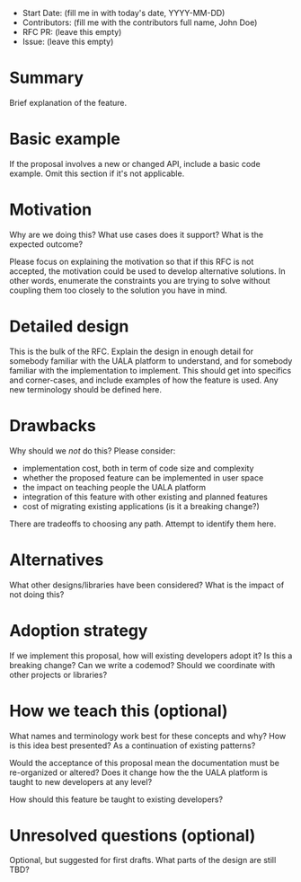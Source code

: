 - Start Date: (fill me in with today's date, YYYY-MM-DD)
- Contributors: (fill me with the contributors full name, John Doe)
- RFC PR: (leave this empty)
- Issue: (leave this empty)

# Summary

Brief explanation of the feature.

# Basic example

If the proposal involves a new or changed API, include a basic code example.
Omit this section if it's not applicable.

# Motivation

Why are we doing this? What use cases does it support? What is the expected
outcome?

Please focus on explaining the motivation so that if this RFC is not accepted,
the motivation could be used to develop alternative solutions. In other words,
enumerate the constraints you are trying to solve without coupling them too
closely to the solution you have in mind.

# Detailed design

This is the bulk of the RFC. Explain the design in enough detail for somebody
familiar with the UALA platform to understand, and for somebody familiar with the
implementation to implement. This should get into specifics and corner-cases,
and include examples of how the feature is used. Any new terminology should be
defined here.

# Drawbacks

Why should we *not* do this? Please consider:

- implementation cost, both in term of code size and complexity
- whether the proposed feature can be implemented in user space
- the impact on teaching people the UALA platform
- integration of this feature with other existing and planned features
- cost of migrating existing applications (is it a breaking change?)

There are tradeoffs to choosing any path. Attempt to identify them here.

# Alternatives

What other designs/libraries have been considered? What is the impact of not doing this?

# Adoption strategy

If we implement this proposal, how will existing developers adopt it? Is
this a breaking change? Can we write a codemod? Should we coordinate with
other projects or libraries?

# How we teach this (optional)

What names and terminology work best for these concepts and why? How is this
idea best presented? As a continuation of existing patterns?

Would the acceptance of this proposal mean the documentation must be
re-organized or altered? Does it change how the the UALA platform is taught to new developers
at any level?

How should this feature be taught to existing developers?

# Unresolved questions (optional)

Optional, but suggested for first drafts. What parts of the design are still
TBD?
